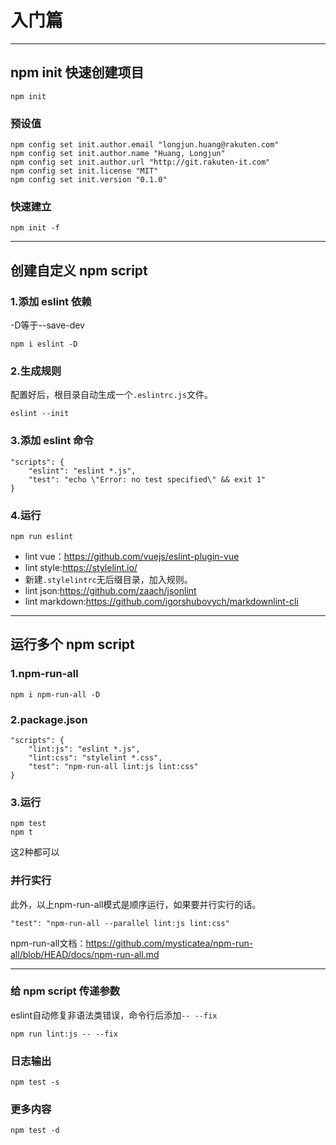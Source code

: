 # 入门篇
---

## npm init 快速创建项目

```
npm init
```

### 预设值

```
npm config set init.author.email "longjun.huang@rakuten.com"
npm config set init.author.name "Huang, Longjun"
npm config set init.author.url "http://git.rakuten-it.com"
npm config set init.license "MIT"
npm config set init.version "0.1.0"
```

### 快速建立

```
npm init -f
```
---

## 创建自定义 npm script

### 1.添加 eslint 依赖

-D等于--save-dev

```
npm i eslint -D
```

### 2.生成规则

配置好后，根目录自动生成一个`.eslintrc.js`文件。

```
eslint --init
```

### 3.添加 eslint 命令

```
"scripts": {
    "eslint": "eslint *.js",
    "test": "echo \"Error: no test specified\" && exit 1"
}
```

### 4.运行

```
npm run eslint
```

- lint vue：https://github.com/vuejs/eslint-plugin-vue
- lint style:https://stylelint.io/
 - 新建`.stylelintrc`无后缀目录，加入规则。
- lint json:https://github.com/zaach/jsonlint
- lint markdown:https://github.com/igorshubovych/markdownlint-cli

---

## 运行多个 npm script

### 1.npm-run-all

```
npm i npm-run-all -D
```

### 2.package.json

```
"scripts": {
    "lint:js": "eslint *.js",
    "lint:css": "stylelint *.css",
    "test": "npm-run-all lint:js lint:css"
}
```

### 3.运行

```
npm test
npm t
```

这2种都可以

### 并行实行

此外，以上npm-run-all模式是顺序运行，如果要并行实行的话。

```
"test": "npm-run-all --parallel lint:js lint:css"
```

npm-run-all文档：https://github.com/mysticatea/npm-run-all/blob/HEAD/docs/npm-run-all.md

---

### 给 npm script 传递参数

eslint自动修复非语法类错误，命令行后添加`-- --fix`

```
npm run lint:js -- --fix
```

### 日志输出

```
npm test -s
```

### 更多内容

```
npm test -d
```














